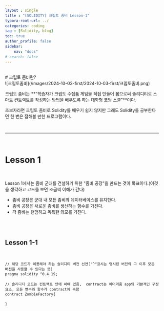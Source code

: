 ```yaml
---
layout : single
title : "[SOLIDITY] 크립토 좀비 Lesson-1"
typora-root-url: ../
categories: coding
tag : [Solidity, blog]
toc: true
author_profile: false
sidebar:
    nav: "docs"
# search: false  
---
```

<br>
# 크립토 좀비란?
<br>
<https://cryptozombies.io>
![크립토좀비](/images/2024-10-03-first/2024-10-03-first/크립토좀비.png)

크립토 좀비는 **"학습자가 크립토 수집품 게임을 직접 만들어 봄으로써 솔리디티로 스마트 컨트렉트를 작성하는 방법을 배우도록 하는 대화형 코딩 스쿨"**이다.

초보자라면 크립토 좀비로 Solidity를 배우기 쉽지 않지만 그래도 Solidity를 공부한다면 한 번은 접해볼 만한 프로그램이다.

<br>

***

<br>

# Lesson 1

<br>

Lesson 1에서는 좀비 군대를 건설하기 위한 "좀비 공장"을 만드는 것이 목표이다.(이것을 생각하고 코드를 보면 조금씩 이해가 간다)

* 좀비 공장은 군대 내 모든 좀비의 데이터베이스를 유지한다.
* 좀비 공장은 새로운 좀비를 생산하는 함수를 가진다.
* 각 좀비는 랜덤하고 독특한 외모를 가진다.

<br>

<br>

## Lesson 1-1

<br>

```Solidity
// 해당 코드가 이용해야 하는 솔리디티 버전 선언("^"표시는 명시된 버전의 그 이후 모든 버전을 사용할 수 있다는 뜻)
pragma solidity ^0.4.19;

// 솔리디티 코드는 컨트랙트 안에 싸여 있음,  contract는 이더리움 app의 기본적인 구성 요소, 모든 변수와 함수가 contract에 속함
contract ZombieFactory{
    
}
```
